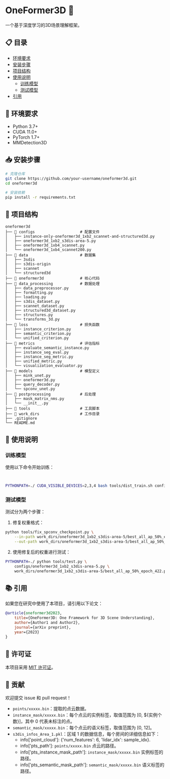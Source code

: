 # OneFormer3D 🚀

一个基于深度学习的3D场景理解框架。

## 📋 目录

- [环境要求](#环境要求)
- [安装步骤](#安装步骤)
- [项目结构](#项目结构)
- [使用说明](#使用说明)
  - [训练模型](#训练模型)
  - [测试模型](#测试模型)
- [引用](#引用)

## 🔧 环境要求

- Python 3.7+
- CUDA 11.0+
- PyTorch 1.7+
- MMDetection3D

## 📥 安装步骤

```bash
# 克隆仓库
git clone https://github.com/your-username/oneformer3d.git
cd oneformer3d

# 安装依赖
pip install -r requirements.txt
```

## 📁 项目结构

```
oneformer3d
├── 📂 configs                    # 配置文件
│   ├── instance-only-oneformer3d_1xb2_scannet-and-structured3d.py
│   ├── oneformer3d_1xb2_s3dis-area-5.py
│   ├── oneformer3d_1xb4_scannet.py
│   └── oneformer3d_1xb4_scannet200.py
├── 📂 data                       # 数据集
│   ├── 3sdis
│   ├── s3dis-origin
│   ├── scannet
│   └── structured3d
├── 📂 oneformer3d                # 核心代码
├── 📂 data_processing            # 数据处理
│   ├── data_preprocessor.py
│   ├── formatting.py
│   ├── loading.py
│   ├── s3dis_dataset.py
│   ├── scannet_dataset.py
│   ├── structured3d_dataset.py
│   ├── structures.py
│   └── transforms_3d.py
├── 📂 loss                       # 损失函数
│   ├── instance_criterion.py
│   ├── semantic_criterion.py
│   └── unified_criterion.py
├── 📂 metrics                    # 评估指标
│   ├── evaluate_semantic_instance.py
│   ├── instance_seg_eval.py
│   ├── instance_seg_metric.py
│   ├── unified_metric.py
│   └── visualization_evaluator.py
├── 📂 models                     # 模型定义
│   ├── mink_unet.py
│   ├── oneformer3d.py
│   ├── query_decoder.py
│   └── spconv_unet.py
├── 📂 postprocessing             # 后处理
│   ├── mask_matrix_nms.py
│   └── __init__.py
├── 📂 tools                      # 工具脚本
├── 📂 work_dirs                  # 工作目录
├── .gitignore
└── README.md
```

## 🚀 使用说明

### 训练模型

使用以下命令开始训练：


```bash


PYTHONPATH=./ CUDA_VISIBLE_DEVICES=2,3,4 bash tools/dist_train.sh configs/oneformer3d_1xb2_s3dis-area-5.py 3
```

### 测试模型

测试分为两个步骤：

1. 修复权重格式：
```bash
python tools/fix_spconv_checkpoint.py \
    --in-path work_dirs/oneformer3d_1xb2_s3dis-area-5/best_all_ap_50%_epoch_422.pth \
    --out-path work_dirs/oneformer3d_1xb2_s3dis-area-5/best_all_ap_50%_epoch_422.pth
```

2. 使用修复后的权重进行测试：
```bash
PYTHONPATH=./ python tools/test.py \
    configs/oneformer3d_1xb2_s3dis-area-5.py \
    work_dirs/oneformer3d_1xb2_s3dis-area-5/best_all_ap_50%_epoch_422.pth
```

## 📚 引用

如果您在研究中使用了本项目，请引用以下论文：

```bibtex
@article{oneformer3d2023,
    title={OneFormer3D: One Framework for 3D Scene Understanding},
    author={Author1 and Author2},
    journal={arXiv preprint},
    year={2023}
}
```

## 📝 许可证

本项目采用 [MIT 许可证](LICENSE)。

## 🤝 贡献

欢迎提交 issue 和 pull request！


- `points/xxxxx.bin`：提取的点云数据。
- `instance_mask/xxxxx.bin`：每个点云的实例标签，取值范围为 \[0, ${实例个数}\]，其中 0 代表未标注的点。
- `semantic_mask/xxxxx.bin`：每个点云的语义标签，取值范围为 \[0, 12\]。
- `s3dis_infos_Area_1.pkl`：区域 1 的数据信息，每个房间的详细信息如下：
  - info\['point_cloud'\]: {'num_features': 6, 'lidar_idx': sample_idx}.
  - info\['pts_path'\]: `points/xxxxx.bin` 点云的路径。
  - info\['pts_instance_mask_path'\]: `instance_mask/xxxxx.bin` 实例标签的路径。
  - info\['pts_semantic_mask_path'\]: `semantic_mask/xxxxx.bin` 语义标签的路径。
